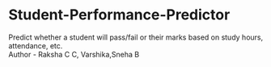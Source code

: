 # Student-Performance-Predictor
Predict whether a student will pass/fail or their marks based on study hours, attendance, etc.
<br>
Author - Raksha C C, Varshika,Sneha B
